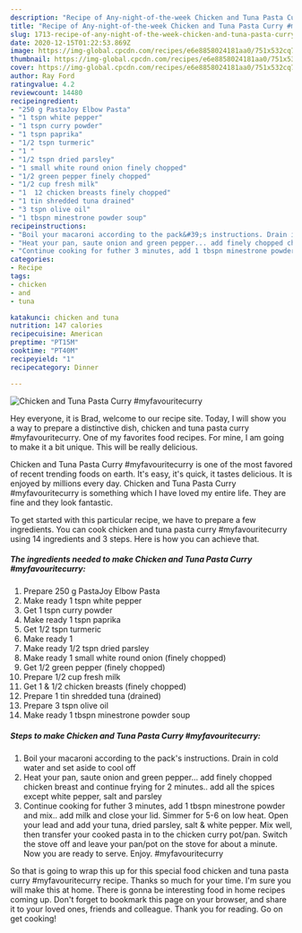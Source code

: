 ```yaml
---
description: "Recipe of Any-night-of-the-week Chicken and Tuna Pasta Curry #myfavouritecurry"
title: "Recipe of Any-night-of-the-week Chicken and Tuna Pasta Curry #myfavouritecurry"
slug: 1713-recipe-of-any-night-of-the-week-chicken-and-tuna-pasta-curry-myfavouritecurry
date: 2020-12-15T01:22:53.869Z
image: https://img-global.cpcdn.com/recipes/e6e8858024181aa0/751x532cq70/chicken-and-tuna-pasta-curry-myfavouritecurry-recipe-main-photo.jpg
thumbnail: https://img-global.cpcdn.com/recipes/e6e8858024181aa0/751x532cq70/chicken-and-tuna-pasta-curry-myfavouritecurry-recipe-main-photo.jpg
cover: https://img-global.cpcdn.com/recipes/e6e8858024181aa0/751x532cq70/chicken-and-tuna-pasta-curry-myfavouritecurry-recipe-main-photo.jpg
author: Ray Ford
ratingvalue: 4.2
reviewcount: 14480
recipeingredient:
- "250 g PastaJoy Elbow Pasta"
- "1 tspn white pepper"
- "1 tspn curry powder"
- "1 tspn paprika"
- "1/2 tspn turmeric"
- "1 "
- "1/2 tspn dried parsley"
- "1 small white round onion finely chopped"
- "1/2 green pepper finely chopped"
- "1/2 cup fresh milk"
- "1  12 chicken breasts finely chopped"
- "1 tin shredded tuna drained"
- "3 tspn olive oil"
- "1 tbspn minestrone powder soup"
recipeinstructions:
- "Boil your macaroni according to the pack&#39;s instructions. Drain in cold water and set aside to cool off"
- "Heat your pan, saute onion and green pepper... add finely chopped chicken breast and continue frying for 2 minutes.. add all the spices except white pepper, salt and parsley"
- "Continue cooking for futher 3 minutes, add 1 tbspn minestrone powder and mix.. add milk and close your lid. Simmer for 5-6 on low heat. Open your lead and add your tuna, dried parsley, salt &amp; white pepper. Mix well, then transfer your cooked pasta in to the chicken curry pot/pan. Switch the stove off and leave your pan/pot on the stove for about a minute. Now you are ready to serve. Enjoy. #myfavouritecurry"
categories:
- Recipe
tags:
- chicken
- and
- tuna

katakunci: chicken and tuna 
nutrition: 147 calories
recipecuisine: American
preptime: "PT15M"
cooktime: "PT40M"
recipeyield: "1"
recipecategory: Dinner

---
```



![Chicken and Tuna Pasta Curry #myfavouritecurry](https://img-global.cpcdn.com/recipes/e6e8858024181aa0/751x532cq70/chicken-and-tuna-pasta-curry-myfavouritecurry-recipe-main-photo.jpg)

Hey everyone, it is Brad, welcome to our recipe site. Today, I will show you a way to prepare a distinctive dish, chicken and tuna pasta curry #myfavouritecurry. One of my favorites food recipes. For mine, I am going to make it a bit unique. This will be really delicious.

Chicken and Tuna Pasta Curry #myfavouritecurry is one of the most favored of recent trending foods on earth. It's easy, it's quick, it tastes delicious. It is enjoyed by millions every day. Chicken and Tuna Pasta Curry #myfavouritecurry is something which I have loved my entire life. They are fine and they look fantastic.




To get started with this particular recipe, we have to prepare a few ingredients. You can cook chicken and tuna pasta curry #myfavouritecurry using 14 ingredients and 3 steps. Here is how you can achieve that.

<!--inarticleads1-->

##### The ingredients needed to make Chicken and Tuna Pasta Curry #myfavouritecurry:

1. Prepare 250 g PastaJoy Elbow Pasta
1. Make ready 1 tspn white pepper
1. Get 1 tspn curry powder
1. Make ready 1 tspn paprika
1. Get 1/2 tspn turmeric
1. Make ready 1 
1. Make ready 1/2 tspn dried parsley
1. Make ready 1 small white round onion (finely chopped)
1. Get 1/2 green pepper (finely chopped)
1. Prepare 1/2 cup fresh milk
1. Get 1 &amp; 1/2 chicken breasts (finely chopped)
1. Prepare 1 tin shredded tuna (drained)
1. Prepare 3 tspn olive oil
1. Make ready 1 tbspn minestrone powder soup




<!--inarticleads2-->

##### Steps to make Chicken and Tuna Pasta Curry #myfavouritecurry:

1. Boil your macaroni according to the pack&#39;s instructions. Drain in cold water and set aside to cool off
1. Heat your pan, saute onion and green pepper... add finely chopped chicken breast and continue frying for 2 minutes.. add all the spices except white pepper, salt and parsley
1. Continue cooking for futher 3 minutes, add 1 tbspn minestrone powder and mix.. add milk and close your lid. Simmer for 5-6 on low heat. Open your lead and add your tuna, dried parsley, salt &amp; white pepper. Mix well, then transfer your cooked pasta in to the chicken curry pot/pan. Switch the stove off and leave your pan/pot on the stove for about a minute. Now you are ready to serve. Enjoy. #myfavouritecurry




So that is going to wrap this up for this special food chicken and tuna pasta curry #myfavouritecurry recipe. Thanks so much for your time. I'm sure you will make this at home. There is gonna be interesting food in home recipes coming up. Don't forget to bookmark this page on your browser, and share it to your loved ones, friends and colleague. Thank you for reading. Go on get cooking!
